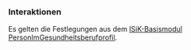 ### Interaktionen

Es gelten die Festlegungen aus dem [ISiK-Basismodul PersonImGesundheitsberufprofil](https://simplifier.net/guide/implementierungsleitfadenisik-basismodul/I-markdown-Datenobjekte-Datenobjekte-PersonImGesundheitsberuf?version=current#I-markdown-PersonImGesundheitsberuf-PersonImGesundheitsberuf-Interaktionen).